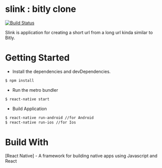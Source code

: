 # slink : bitly clone

[![Build Status](https://travis-ci.org/suardihaidar/App-slink.svg?branch=master)](https://travis-ci.org/suardihaidar/App-slink)

Slink is application for creating a short url from a long url kinda similar to Bitly.

# Getting Started

- Install the dependencies and devDependencies.
```sh
$ npm install
```
- Run the metro bundler
```sh
$ react-native start
```
- Build Application
```sh
$ react-native run-android //for Android
$ react-native run-ios //for Ios
```

# Build With

[React Native] - A framework for building native apps using Javascript and React
